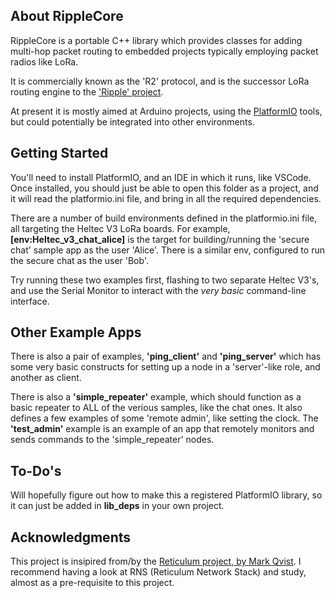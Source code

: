 ## About RippleCore

RippleCore is a portable C++ library which provides classes for adding multi-hop packet routing to embedded projects typically employing packet radios like LoRa.

It is commercially known as the 'R2' protocol, and is the successor LoRa routing engine to the ['Ripple' project](https://buymeacoffee.com/ripplebiz).

At present it is mostly aimed at Arduino projects, using the [PlatformIO](https://docs.platformio.org) tools, but could potentially be integrated into other environments.

## Getting Started

You'll need to install PlatformIO, and an IDE in which it runs, like VSCode. Once installed, you should just be able to open this folder as a project, and it will read the platformio.ini file, and bring in all the required dependencies.

There are a number of build environments defined in the platformio.ini file, all targeting the Heltec V3 LoRa boards. For example, **[env:Heltec_v3_chat_alice]** is the target for building/running the 'secure chat' sample app as the user 'Alice'. There is a similar env, configured to run the secure chat as the user 'Bob'.

Try running these two examples first, flashing to two separate Heltec V3's, and use the Serial Monitor to interact with the *very basic* command-line interface.

## Other Example Apps

There is also a pair of examples, **'ping_client'** and **'ping_server'** which has some very basic constructs for setting up a node in a 'server'-like role, and another as client.

There is also a **'simple_repeater'** example, which should function as a basic repeater to ALL of the verious samples, like the chat ones. It also defines a few examples of some 'remote admin', like setting the clock. The **'test_admin'** example is an example of an app that remotely monitors and sends commands to the 'simple_repeater' nodes.

## To-Do's

Will hopefully figure out how to make this a registered PlatformIO library, so it can just be added in **lib_deps** in your own project.

## Acknowledgments

This project is insipired from/by the [Reticulum project, by Mark Qvist](https://reticulum.network/start.html). I recommend having a look at RNS (Reticulum Network Stack) and study, almost as a pre-requisite to this project.

